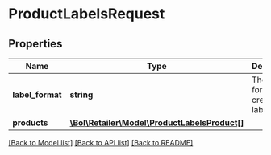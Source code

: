 # ProductLabelsRequest

## Properties
Name | Type | Description | Notes
------------ | ------------- | ------------- | -------------
**label_format** | **string** | The printer format to create labels for. | 
**products** | [**\Bol\Retailer\Model\ProductLabelsProduct[]**](ProductLabelsProduct.md) |  | 

[[Back to Model list]](../../README.md#documentation-for-models) [[Back to API list]](../../README.md#documentation-for-api-endpoints) [[Back to README]](../../README.md)

